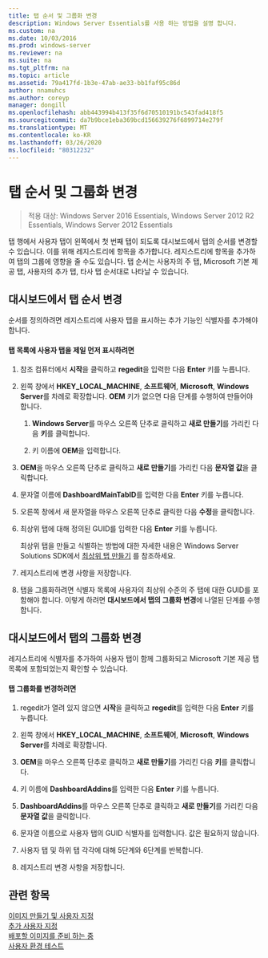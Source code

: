 ```yaml
---
title: 탭 순서 및 그룹화 변경
description: Windows Server Essentials를 사용 하는 방법을 설명 합니다.
ms.custom: na
ms.date: 10/03/2016
ms.prod: windows-server
ms.reviewer: na
ms.suite: na
ms.tgt_pltfrm: na
ms.topic: article
ms.assetid: 79a417fd-1b3e-47ab-ae33-bb1faf95c86d
author: nnamuhcs
ms.author: coreyp
manager: dongill
ms.openlocfilehash: abb443994b413f35f6d70510191bc543fad418f5
ms.sourcegitcommit: da7b9bce1eba369bcd156639276f6899714e279f
ms.translationtype: MT
ms.contentlocale: ko-KR
ms.lasthandoff: 03/26/2020
ms.locfileid: "80312232"
---
```

# <a name="change-the-order-and-grouping-of-tabs"></a>탭 순서 및 그룹화 변경

>적용 대상: Windows Server 2016 Essentials, Windows Server 2012 R2 Essentials, Windows Server 2012 Essentials

탭 행에서 사용자 탭이 왼쪽에서 첫 번째 탭이 되도록 대시보드에서 탭의 순서를 변경할 수 있습니다. 이를 위해 레지스트리에 항목을 추가합니다. 레지스트리에 항목을 추가하여 탭의 그룹에 영향을 줄 수도 있습니다. 탭 순서는 사용자의 주 탭, Microsoft 기본 제공 탭, 사용자의 추가 탭, 타사 탭 순서대로 나타날 수 있습니다.  
  
## <a name="change-the-order-of-the-tabs-in-the-dashboard"></a>대시보드에서 탭 순서 변경  
 순서를 정의하려면 레지스트리에 사용자 탭을 표시하는 추가 기능인 식별자를 추가해야 합니다.  
  
#### <a name="to-display-your-tab-first-in-the-list-of-tabs"></a>탭 목록에 사용자 탭을 제일 먼저 표시하려면  
  
1.  참조 컴퓨터에서 **시작**을 클릭하고 **regedit**을 입력한 다음 **Enter** 키를 누릅니다.  
  
2.  왼쪽 창에서 **HKEY_LOCAL_MACHINE**, **소프트웨어**, **Microsoft**, **Windows Server**를 차례로 확장합니다. **OEM** 키가 없으면 다음 단계를 수행하여 만들어야 합니다.  
  
    1.  **Windows Server**를 마우스 오른쪽 단추로 클릭하고 **새로 만들기**를 가리킨 다음 **키**를 클릭합니다.  
  
    2.  키 이름에 **OEM**을 입력합니다.  
  
3.  **OEM**을 마우스 오른쪽 단추로 클릭하고 **새로 만들기**를 가리킨 다음 **문자열 값**을 클릭합니다.  
  
4.  문자열 이름에 **DashboardMainTabID**를 입력한 다음 **Enter** 키를 누릅니다.  
  
5.  오른쪽 창에서 새 문자열을 마우스 오른쪽 단추로 클릭한 다음 **수정**을 클릭합니다.  
  
6.  최상위 탭에 대해 정의된 GUID를 입력한 다음 **Enter** 키를 누릅니다.  
  
     최상위 탭을 만들고 식별하는 방법에 대한 자세한 내용은 Windows Server Solutions SDK에서 [최상위 탭 만들기](https://msdn.microsoft.com/library/gg513957) 를 참조하세요.  
  
7.  레지스트리에 변경 사항을 저장합니다.  
  
8.  탭을 그룹화하려면 식별자 목록에 사용자의 최상위 수준의 주 탭에 대한 GUID를 포함해야 합니다. 이렇게 하려면 **대시보드에서 탭의 그룹화 변경**에 나열된 단계를 수행합니다.  
  
## <a name="change-the-grouping-of-tabs-in-the-dashboard"></a>대시보드에서 탭의 그룹화 변경  
 레지스트리에 식별자를 추가하여 사용자 탭이 함께 그룹화되고 Microsoft 기본 제공 탭 목록에 포함되었는지 확인할 수 있습니다.  
  
#### <a name="to-change-the-grouping-of-tabs"></a>탭 그룹화를 변경하려면  
  
1.  regedit가 열려 있지 않으면 **시작**을 클릭하고 **regedit**를 입력한 다음 **Enter** 키를 누릅니다.  
  
2.  왼쪽 창에서 **HKEY_LOCAL_MACHINE**, **소프트웨어**, **Microsoft**, **Windows Server**를 차례로 확장합니다.  
  
3.  **OEM**을 마우스 오른쪽 단추로 클릭하고 **새로 만들기**를 가리킨 다음 **키**를 클릭합니다.  
  
4.  키 이름에 **DashboardAddins**를 입력한 다음 **Enter** 키를 누릅니다.  
  
5.  **DashboardAddins**를 마우스 오른쪽 단추로 클릭하고 **새로 만들기**를 가리킨 다음 **문자열 값**을 클릭합니다.  
  
6.  문자열 이름으로 사용자 탭의 GUID 식별자를 입력합니다. 값은 필요하지 않습니다.  
  
7.  사용자 탭 및 하위 탭 각각에 대해 5단계와 6단계를 반복합니다.  
  
8.  레지스트리 변경 사항을 저장합니다.  
  
## <a name="see-also"></a>관련 항목  
 [이미지  만들기 및 사용자 지정](Creating-and-Customizing-the-Image.md)  
 [추가 사용자 지정](Additional-Customizations.md)   
 [배포할 이미지를 준비 하는 중](Preparing-the-Image-for-Deployment.md)   
 [사용자 환경 테스트](Testing-the-Customer-Experience.md)